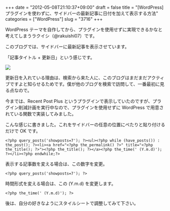 +++
date = "2012-05-08T21:10:37+09:00"
draft = false
title = "[WordPress] プラグインを使わずに、サイドバーの最新記事に日付を加えて表示する方法"
categories = ["WordPress"]
slug = "3716"
+++

WordPress テーマを自作してから、プラグインを使用せずに実現できるかなと考えてしまうラクイシ（@rakuishi07）です。

このブログでは、サイドバーに最新記事を表示させています。

「記事タイトル + 更新日」という感じです。

![](/images/2012/05/3716_1.png)

更新日を入れている理由は、検索から来た人に、このブログはまだまだアクティブですよと知らせるためです。僕が他のブログを検索で訪問して、一番最初に見る点なので。

今までは、Recent Post Plus というプラグインで表示していたのですが、プラグイン削減計画を実行中なので、プラグインを使用せずに WordPress で用意されている関数で実装してみました。

こんな感じに書きました。これをサイドバーの任意の位置にぺたりと貼り付けるだけで OK です。

```
<?php query_posts('showposts=7'); ?><ul><?php while (have_posts()) : the_post(); ?><li><a href="<?php the_permalink() ?>" title="<?php the_title(); ?>"><?php the_title(); ?></a><?php the_time(' (Y.m.d)'); ?></li><?php endwhile;?>
```

表示する記事数を変える場合は、この数字を変更。

```
<?php query_posts('showposts=7'); ?>
```

時間形式を変える場合は、この (Y.m.d) を変更します。

```
<?php the_time(' (Y.m.d)'); ?>
```

後は、自分の好きなようにスタイルシートで調整してみて下さい。
